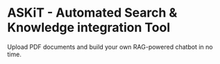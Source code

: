 # ASKiT - Automated Search & Knowledge integration Tool
Upload PDF documents and build your own RAG-powered chatbot in no time. 
